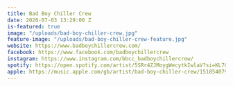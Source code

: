 ```yaml
---
title: Bad Boy Chiller Crew
date: 2020-07-03 13:29:00 Z
is-featured: true
image: "/uploads/bad-boy-chiller-crew.jpg"
feature-image: "/uploads/bad-boy-chiller-crew-feature.jpg"
website: https://www.badboychillercrew.com/
facebook: https://www.facebook.com/badboychillercrew
instagram: https://www.instagram.com/bbcc_badboychillercrew/
spotify: https://open.spotify.com/artist/5SRr4ZJMoygWecytkIwlaV?si=KL7O-neSRUqQY4B9IoNG1A
apple: https://music.apple.com/gb/artist/bad-boy-chiller-crew/1518540790
---
```


